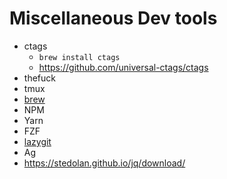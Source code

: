 # Miscellaneous Dev tools

- ctags
  - `brew install ctags`
  - https://github.com/universal-ctags/ctags
- thefuck
- tmux
- [brew](https://brew.sh/)
- NPM
- Yarn
- FZF
- [lazygit](https://github.com/jesseduffield/lazygit)
- Ag
- https://stedolan.github.io/jq/download/
